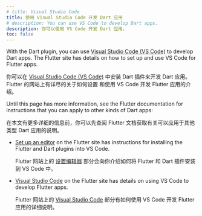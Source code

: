 ```yaml
---
# title: Visual Studio Code
title: 使用 Visual Studio Code 开发 Dart 应用
# description: You can use VS Code to develop Dart apps.
description: 你可以使用 VS Code 开发 Dart 应用。
toc: false
---
```


With the Dart plugin, you can use [Visual Studio Code (VS Code)][vs-code]
to develop Dart apps.
The Flutter site has details on how to set up and use VS Code for Flutter apps.

你可以在 [Visual Studio Code (VS Code)][vs-code]
中安装 Dart 插件来开发 Dart 应用。
Flutter 的网站上有详尽的关于如何设置
和使用 VS Code 开发 Flutter 应用的介绍。

Until this page has more information,
see the Flutter documentation for instructions that you can apply to
other kinds of Dart apps:

在本文有更多详细的信息前，你可以先查阅 Flutter 文档获取有关可以应用于其他类型 Dart 应用的说明。

* [Set up an editor][setup] on the Flutter site has
  instructions for installing the Flutter and Dart plugins into VS Code.

  Flutter 网站上的 [设置编辑器][setup] 部分会向你介绍如何将
  Flutter 和 Dart 插件安装到 VS Code 中。

* [Visual Studio Code][vscode-flutter] on the Flutter site has
  details on using VS Code to develop Flutter apps.

  Flutter 网站上的 [Visual Studio Code][vscode-flutter]
  部分有如何使用 VS Code 开发 Flutter 应用的详细说明。

[setup]: {{site.flutter-docs}}/get-started/editor?tab=vscode
[vs-code]: https://code.visualstudio.com/
[vscode-flutter]: {{site.flutter-docs}}/development/tools/vs-code
